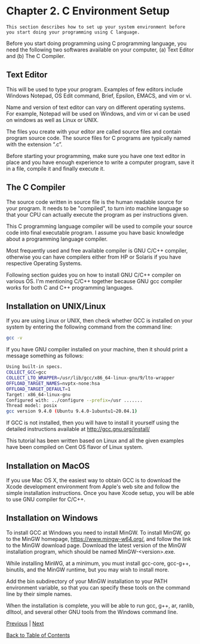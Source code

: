 # Chapter 2. C Environment Setup

```text
This section describes how to set up your system environment before you start doing your programming using C language.
```

Before you start doing programming using C programming language, you need the following two softwares available on your computer, (a) Text Editor and (b) The C Compiler.

## Text Editor

This will be used to type your program. Examples of few editors include Windows Notepad, OS Edit command, Brief, Epsilon, EMACS, and vim or vi.

Name and version of text editor can vary on different operating systems. For example, Notepad will be used on Windows, and vim or vi can be used on windows as well as Linux or
UNIX.

The files you create with your editor are called source files and contain program source code. The source files for C programs are typically named with the extension “.c”.

Before starting your programming, make sure you have one text editor in place and you have enough experience to write a computer program, save it in a file, compile it and finally
execute it.

## The C Compiler

The source code written in source file is the human readable source for your program. It needs to be "compiled", to turn into machine language so that your CPU can actually execute the program as per instructions given.

This C programming language compiler will be used to compile your source code into final executable program. I assume you have basic knowledge about a programming language
compiler.

Most frequently used and free available compiler is GNU C/C++ compiler, otherwise you can have compilers either from HP or Solaris if you have respective Operating Systems.

Following section guides you on how to install GNU C/C++ compiler on various OS. I'm mentioning C/C++ together because GNU gcc compiler works for both C and C++ programming languages.

## Installation on UNIX/Linux

If you are using Linux or UNIX, then check whether GCC is installed on your system by entering the following command from the command line:

```bash
gcc -v
```

If you have GNU compiler installed on your machine, then it should print a message something as follows:

```bash
Using built-in specs.
COLLECT_GCC=gcc
COLLECT_LTO_WRAPPER=/usr/lib/gcc/x86_64-linux-gnu/9/lto-wrapper
OFFLOAD_TARGET_NAMES=nvptx-none:hsa
OFFLOAD_TARGET_DEFAULT=1
Target: x86_64-linux-gnu
Configured with: ../configure --prefix=/usr .......
Thread model: posix
gcc version 9.4.0 (Ubuntu 9.4.0-1ubuntu1~20.04.1)
```

If GCC is not installed, then you will have to install it yourself using the detailed instructions available at <http://gcc.gnu.org/install/>

This tutorial has been written based on Linux and all the given examples have been compiled on Cent OS flavor of Linux system.

## Installation on MacOS

If you use Mac OS X, the easiest way to obtain GCC is to download the Xcode development environment from Apple's web site and follow the simple installation instructions. Once you have Xcode setup, you will be able to use GNU compiler for C/C++.

## Installation on Windows

To install GCC at Windows you need to install MinGW. To install MinGW, go to the MinGW homepage, <https://www.mingw-w64.org/>, and follow the link to the MinGW download page. Download the latest version of the MinGW installation program, which should be named MinGW-\<version>.exe.

While installing MinWG, at a minimum, you must install gcc-core, gcc-g++, binutils, and the MinGW runtime, but you may wish to install more.

Add the bin subdirectory of your MinGW installation to your PATH environment variable, so that you can specify these tools on the command line by their simple names.

When the installation is complete, you will be able to run gcc, g++, ar, ranlib, dlltool, and several other GNU tools from the Windows command line.

[Previous](/Chapter1._C_Language_Overview/README.md "Chapter 1. C Language Overview") | [Next](/Chapter3._C_Program_Structure/README.md "Chapter 3. C Program Structure")

[Back to Table of Contents](../README.md "Table of Contents")
